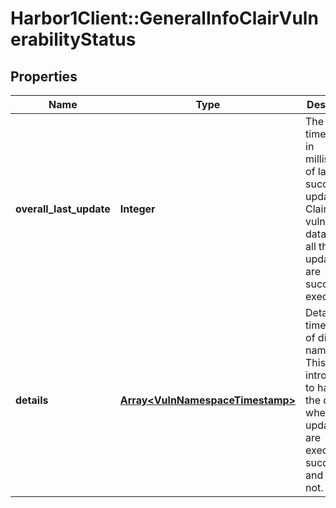 # Harbor1Client::GeneralInfoClairVulnerabilityStatus

## Properties
Name | Type | Description | Notes
------------ | ------------- | ------------- | -------------
**overall_last_update** | **Integer** | The UTC timestamp in milliseconds of last successful update for Clair vulnerability data, when all the updaters are successfully executed. | [optional] 
**details** | [**Array&lt;VulnNamespaceTimestamp&gt;**](VulnNamespaceTimestamp.md) | Detail timestamp of different namespace.  This is introduced to handle the case when some updaters are executed successfully and some not. | [optional] 


